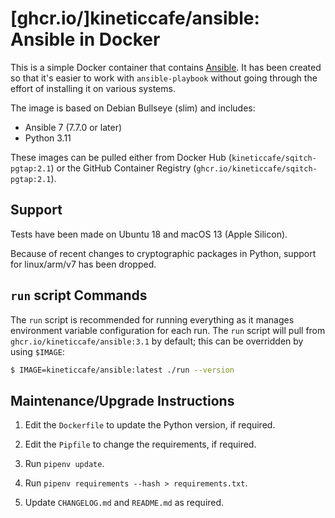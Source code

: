 # [ghcr.io/]kineticcafe/ansible: Ansible in Docker

This is a simple Docker container that contains [Ansible][]. It has been created
so that it's easier to work with `ansible-playbook` without going through the
effort of installing it on various systems.

The image is based on Debian Bullseye (slim) and includes:

- Ansible 7 (7.7.0 or later)
- Python 3.11

These images can be pulled either from Docker Hub
(`kineticcafe/sqitch-pgtap:2.1`) or the GitHub Container Registry
(`ghcr.io/kineticcafe/sqitch-pgtap:2.1`).

## Support

Tests have been made on Ubuntu 18 and macOS 13 (Apple Silicon).

Because of recent changes to cryptographic packages in Python, support for
linux/arm/v7 has been dropped.

## `run` script Commands

The `run` script is recommended for running everything as it manages environment
variable configuration for each run. The `run` script will pull from
`ghcr.io/kineticcafe/ansible:3.1` by default; this can be overridden by
using `$IMAGE`:

```sh
$ IMAGE=kineticcafe/ansible:latest ./run --version
```

## Maintenance/Upgrade Instructions

1. Edit the `Dockerfile` to update the Python version, if required.

2. Edit the `Pipfile` to change the requirements, if required.

3. Run `pipenv update`.

4. Run `pipenv requirements --hash > requirements.txt`.

5. Update `CHANGELOG.md` and `README.md` as required.

[ansible]: https://www.ansible.com/community
